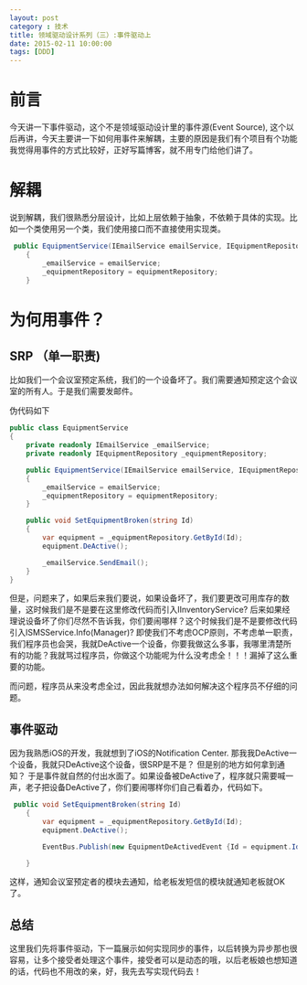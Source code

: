 ```yaml
---
layout: post
category : 技术
title: 领域驱动设计系列（三）:事件驱动上
date: 2015-02-11 10:00:00
tags: [DDD]
---
```



# 前言

今天讲一下事件驱动，这个不是领域驱动设计里的事件源(Event Source), 这个以后再讲，今天主要讲一下如何用事件来解耦，主要的原因是我们有个项目有个功能我觉得用事件的方式比较好，正好写篇博客，就不用专门给他们讲了。

# 解耦

说到解耦，我们很熟悉分层设计，比如上层依赖于抽象，不依赖于具体的实现。比如一个类使用另一个类，我们使用接口而不直接使用实现类。

```c#
 public EquipmentService(IEmailService emailService, IEquipmentRepository equipmentRepository)
    {
        _emailService = emailService;
        _equipmentRepository = equipmentRepository;
    }
```



# 为何用事件？

## SRP （单一职责)

比如我们一个会议室预定系统，我们的一个设备坏了。我们需要通知预定这个会议室的所有人。于是我们需要发邮件。

伪代码如下

```c#
public class EquipmentService
{
    private readonly IEmailService _emailService;
    private readonly IEquipmentRepository _equipmentRepository;

    public EquipmentService(IEmailService emailService, IEquipmentRepository equipmentRepository)
    {
        _emailService = emailService;
        _equipmentRepository = equipmentRepository;
    }

    public void SetEquipmentBroken(string Id)
    {
        var equipment = _equipmentRepository.GetById(Id);
        equipment.DeActive();

        _emailService.SendEmail();
    }
}
```


但是，问题来了，如果后来我们要说，如果设备坏了，我们要更改可用库存的数量，这时候我们是不是要在这里修改代码而引入IInventoryService? 后来如果经理说设备坏了你们尽然不告诉我，你们要闹哪样？这个时候我们是不是要修改代码引入ISMSService.Info(Manager)? 即使我们不考虑OCP原则，不考虑单一职责，我们程序员也会哭，我就DeActive一个设备，你要我做这么多事，我哪里清楚所有的功能？我就骂过程序员，你做这个功能呢为什么没考虑全！！！漏掉了这么重要的功能。

而问题，程序员从来没考虑全过，因此我就想办法如何解决这个程序员不仔细的问题。

## 事件驱动

因为我熟悉iOS的开发，我就想到了iOS的Notification Center. 那我我DeActive一个设备，我就只DeActive这个设备，很SRP是不是？ 但是别的地方如何拿到通知？ 于是事件就自然的付出水面了。如果设备被DeActive了，程序就只需要喊一声，老子把设备DeActive了，你们要闹哪样你们自己看着办，代码如下。

```c#
 public void SetEquipmentBroken(string Id)
    {
        var equipment = _equipmentRepository.GetById(Id);
        equipment.DeActive();

        EventBus.Publish(new EquipmentDeActivedEvent {Id = equipment.Id});

    }
```

这样，通知会议室预定者的模块去通知，给老板发短信的模块就通知老板就OK了。


## 总结
这里我们先将事件驱动，下一篇展示如何实现同步的事件，以后转换为异步那也很容易，让多个接受者处理这个事件，接受者可以是动态的哦，以后老板娘也想知道的话，代码也不用改的亲，好，我先去写实现代码去！